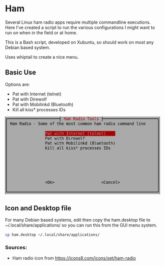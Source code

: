 # Ham

Several Linux ham radio apps require multiple commandline executions.  Here I've created a script to run the various configurations I might want to run on when in the field or at home.

This is a Bash script, developed on Xubuntu, so should work on most any Debian based system.

Uses whiptail to create a nice menu.

## Basic Use

Options are:

* Pat with Internet (telnet)
* Pat with Direwolf
* Pat with Mobilinkd (Bluetooth)
* Kill all kiss* processes IDs

![ham screenshot](ham_ss.jpg)

## Icon and Desktop file

For many Debian based systems, edit then copy the ham.desktop file to ~/.local/share/applications/ so you can run this from the GUI menu system.

```bash
cp ham.desktop ~/.local/share/applications/
```

### Sources:

* Ham radio icon from https://icons8.com/icons/set/ham-radio
